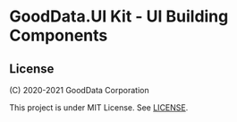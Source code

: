 # GoodData.UI Kit - UI Building Components

## License

(C) 2020-2021 GoodData Corporation

This project is under MIT License. See [LICENSE](LICENSE).
